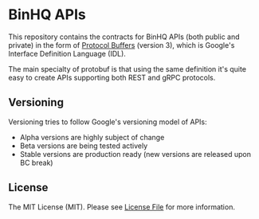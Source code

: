 # BinHQ APIs

This repository contains the contracts for BinHQ APIs (both public and private) in the form of
[Protocol Buffers](https://developers.google.com/protocol-buffers/) (version 3),
which is Google's Interface Definition Language (IDL).

The main specialty of protobuf is that using the same definition
it's quite easy to create APIs supporting both REST and gRPC protocols.


## Versioning

Versioning tries to follow Google's versioning model of APIs:

- Alpha versions are highly subject of change
- Beta versions are being tested actively
- Stable versions are production ready (new versions are released upon BC break)


## License

The MIT License (MIT). Please see [License File](LICENSE) for more information.
